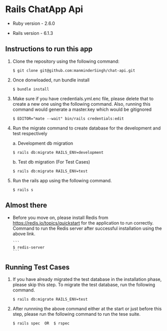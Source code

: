 
# Rails ChatApp Api

* Ruby version - 2.6.0

* Rails version - 6.1.3

## Instructions to run this app



1. Clone the repository using the following command:

      ```
      $ git clone git@github.com:manminderSingh/chat-api.git
      ```

2. Once donwloaded, run bundle install

      ```
      $ bundle install
      ```

3. Make sure if you have credentials.yml.enc file, please delete that to create a new one using the following command. Also, running this command would generate a master.key which would be gitignored

      ```
      $ EDITOR="mate --wait" bin/rails credentials:edit
      ```


4. Run the migrate command to create database for the development and test respectively
  
      a. Development db migration

      ```
      $ rails db:migrate RAILS_ENV=development
      ```

      b. Test db migration (For Test Cases)

      ```
      $ rails db:migrate RAILS_ENV=test
      ```

5. Run the rails app using the following command.

      ```
      $ rails s
      ```

## Almost there

* Before you move on, please install Redis from https://redis.io/topics/quickstart for the application to run correctly. Command to run the Redis server after successful installation using the above link.

      ```
      $ redis-server
      ```

## Running Test Cases

1. If you have already migrated the test database in the installation phase, please skip this step. To migrate the test database, run the following command.

      ```
      $ rails db:migrate RAILS_ENV=test
      ```

2. After runnning the above command either at the start or just before this step, please run the following command to run the tese suite.

      ```
      $ rails spec  OR  $ rspec
      ```
